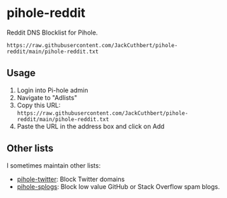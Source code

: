 # pihole-reddit

Reddit DNS Blocklist for Pihole.

```
https://raw.githubusercontent.com/JackCuthbert/pihole-reddit/main/pihole-reddit.txt
```

## Usage

1. Login into Pi-hole admin
2. Navigate to "Adlists"
3. Copy this URL: `https://raw.githubusercontent.com/JackCuthbert/pihole-reddit/main/pihole-reddit.txt`
4. Paste the URL in the address box and click on Add

## Other lists

I sometimes maintain other lists:

- [pihole-twitter](https://github.com/JackCuthbert/pihole-twitter): Block Twitter domains
- [pihole-splogs](https://github.com/JackCuthbert/pihole-splogs): Block low value GitHub or Stack Overflow spam blogs.
